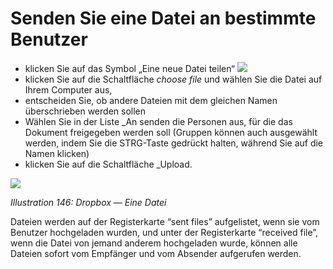 # Senden Sie eine Datei an bestimmte Benutzer

* klicken Sie auf das Symbol „Eine neue Datei teilen“ ![](../../.gitbook/assets/graphics271.png)
* klicken Sie auf die Schaltfläche _choose file_ und wählen Sie die Datei auf Ihrem Computer aus,
* entscheiden Sie, ob andere Dateien mit dem gleichen Namen überschrieben werden sollen
* Wählen Sie in der Liste \_An senden die Personen aus, für die das Dokument freigegeben werden soll \(Gruppen können auch ausgewählt werden, indem Sie die STRG-Taste gedrückt halten, während Sie auf die Namen klicken\)
* klicken Sie auf die Schaltfläche \_Upload.

![](../../.gitbook/assets/images203.png)

_Illustration 146: Dropbox — Eine Datei_

Dateien werden auf der Registerkarte “sent files” aufgelistet, wenn sie vom Benutzer hochgeladen wurden, und unter der Registerkarte “received file”, wenn die Datei von jemand anderem hochgeladen wurde, können alle Dateien sofort vom Empfänger und vom Absender aufgerufen werden.


